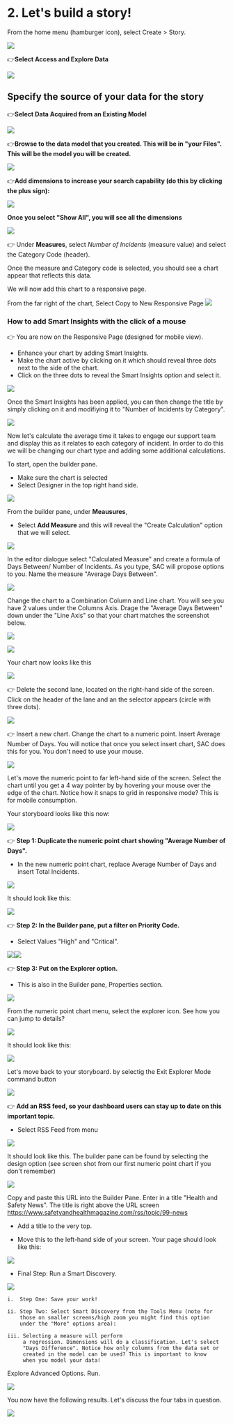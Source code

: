 # 2.  Let's build a story! 

From the home menu (hamburger icon), select Create > Story.

![](.//media/image21.png)

:point_right:**Select Access and Explore Data**

![](.//media/image22.png)
## Specify the source of your data for the story
:point_right:**Select Data Acquired from an Existing Model**

 ![](.//media/image23.png)

:point_right:**Browse to the data model that you created. This will be in "your
Files". This will be the model you will be created.**

![](.//media/image24.png)

:point_right:**Add dimensions to increase your search capability (do this by clicking the plus sign):**

![](.//media/image25a.png)

**Once you select "Show All", you will see all the dimensions**

![](.//media/image98.png)

:point_right:  Under **Measures**, select *Number of Incidents* (measure value) and select the Category Code (header).
    
   Once the measure and Category code is selected, you should see a chart appear that reflects this data.
   
   We will now add this chart to a responsive page.
   
   From the far right of the chart, Select Copy to New Responsive Page
   ![](.//media/image26.png)
### How to add Smart Insights with the click of a mouse
:point_right:  You are now on the Responsive Page (designed for mobile view).
- Enhance your chart by adding Smart Insights. 
- Make the chart active by clicking on it which should reveal three dots next to the side of the chart. 
- Click on the three dots to reveal the Smart Insights option and select it.

![](.//media/image27.png)

Once the Smart Insights has been applied, you can then change the title by simply clicking on it and modifiying it to "Number of Incidents by Category".

![](.//media/image28.png)

Now let's calculate the average time it takes to engage our support team and display this as it relates to each category of incident. 
In order to do this we will be changing our chart type and adding some additional calculations.

To start, open the builder pane. 
- Make sure the chart is selected 
- Select Designer in the top right hand side. 

![](.//media/builderpane.png)

From the builder pane, under **Meausures**, 
- Select **Add Measure** and this will reveal the "Create Calculation" option that we will select. 

![](.//media/createcalcbuilder.png)

In the editor dialogue select "Calculated Measure" and create a formula of Days Between/ Number of Incidents. As you type, SAC will
    propose options to you. Name the measure "Average Days Between".  

![](.//media/image30.png)

Change the chart to a Combination Column and Line chart. You will see you have 2 values under the Columns Axis. 
Drage the "Average Days Between" down under the "Line Axis" so that your chart matches the screenshot below.

![](.//media/image31.png)

![](.//media/image32.png)

Your chart now looks like this

![](.//media/image33.png)

:point_right:  Delete the second lane, located on the right-hand side of the screen. Click on the header of the lane and an the selector appears (circle with three dots).

![](.//media/image34.png)

:point_right:  Insert a new chart. Change the chart to a numeric point. Insert Average Number of Days. You will notice that once you select insert chart, SAC does this for you. You don't need to use your mouse.
    
![](.//media/image35.png)

   Let's move the numeric point to far left-hand side of the screen.  Select the chart until you get a 4 way pointer by
   by hovering your mouse over the edge of the chart.  Notice how it snaps to grid in responsive mode? This is for mobile
   consumption.  

Your storyboard looks like this now:

![](.//media/image36.png)

:point_right:  **Step 1: Duplicate the numeric point chart showing "Average
        Number of Days".**
- In the new numeric point chart, replace Average Number of Days and insert Total Incidents.

![](.//media/image37.png)

It should look like this:

![](.//media/image38.png)

:point_right: **Step 2: In the Builder pane, put a filter on Priority Code.**
- Select Values "High" and "Critical".

![](.//media/image39.png)![](.//media/image40.png)

:point_right: **Step 3: Put on the Explorer option.**
- This is also in the Builder pane, Properties section.

![](.//media/image41.png)

From the numeric point chart menu, select the explorer icon. See how
you can jump to details?

![](.//media/image42.png)

It should look like this:

![](.//media/image43.png)

Let's move back to your storyboard. by selectig the Exit Explorer Mode command button

![](.//media/image95.png)

:point_right: **Add an RSS feed, so your dashboard users can stay up to date on this
    important topic.**
- Select RSS Feed from menu

![](.//media/image44.png)

It should look like this.  The builder pane can be found by selecting the design option (see screen shot from our first numeric point chart if you don't remember)

![](.//media/image45.png)

Copy and paste this URL into the Builder Pane. Enter in a title
"Health and Safety News".  The title is right above the URL screen
<https://www.safetyandhealthmagazine.com/rss/topic/99-news>

- Add a title to the very top.

- Move this to the left-hand side of your screen. Your page should look like this:

![](.//media/image46.png)

-  Final Step: Run a Smart Discovery.

![](.//media/image94.png)

    i.  Step One: Save your work!

    ii. Step Two: Select Smart Discovery from the Tools Menu (note for
        those on smaller screens/high zoom you might find this option
        under the "More" options area):

    iii. Selecting a measure will perform
         a regression. Dimensions will do a classification. Let's select
         "Days Difference". Notice how only columns from the data set or
         created in the model can be used? This is important to know
         when you model your data!

Explore Advanced Options. Run.

![](.//media/image48.png)

You now have the following results. Let's discuss the four tabs in
question.

![](.//media/image52.png)
